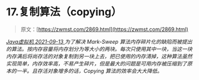 <!--yml
category: 未分类
date: 0001-01-01 00:00:00
-->

# 17.复制算法（copying）

> 原文：[https://zwmst.com/2869.html](https://zwmst.com/2869.html)

   [ *Java虚拟机* ](https://zwmst.com/java%e8%99%9a%e6%8b%9f%e6%9c%ba)*[ <time datetime="2021-09-13T23:54:08+08:00"> 2021-09-13 </time> ](https://zwmst.com/2869.html)  为了解决 Mark-Sweep 算法内存碎片化的缺陷而被提出的算法。按内存容量将内存划分为等大小的两块。每次只使用其中一块，当这一块内存满后将尚存活的对象复制到另一块上去，把已使用的内存清掉，这种算法虽然实现简单，内存效率高，不易产生碎片，但是最大的问题是可用内存被压缩到了原本的一半。且存活对象增多的话，Copying 算法的效率会大大降低。*